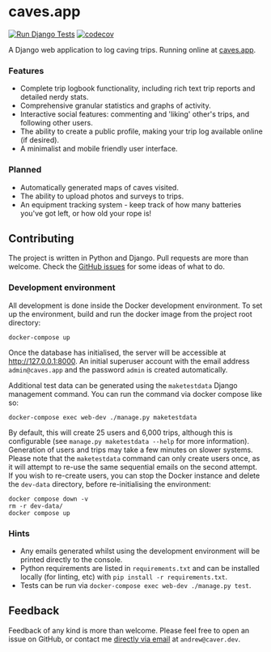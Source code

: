 # caves.app
[![Run Django Tests](https://github.com/anorthall/caves.app/actions/workflows/run-tests.yaml/badge.svg)](https://github.com/anorthall/caves.app/actions/workflows/run-tests.yaml) [![codecov](https://codecov.io/gh/anorthall/caves.app/branch/main/graph/badge.svg?token=HDZHAETW75)](https://codecov.io/gh/anorthall/caves.app)

A Django web application to log caving trips. Running online at [caves.app](https://caves.app/).


### Features
- Complete trip logbook functionality, including rich text trip reports and detailed nerdy stats.
- Comprehensive granular statistics and graphs of activity.
- Interactive social features: commenting and 'liking' other's trips, and following other users.
- The ability to create a public profile, making your trip log available online (if desired).
- A minimalist and mobile friendly user interface.


### Planned
- Automatically generated maps of caves visited.
- The ability to upload photos and surveys to trips.
- An equipment tracking system - keep track of how many batteries you've got left, or how old your rope is!


## Contributing
The project is written in Python and Django. Pull requests are more than welcome. Check the [GitHub issues](https://github.com/anorthall/caves.app/issues) for some ideas of what to do.


### Development environment
All development is done inside the Docker development environment. To set up the environment, build and run the docker image from the project root directory:

```
docker-compose up
```

Once the database has initialised, the server will be accessible at http://127.0.0.1:8000. An initial superuser account with the email address `admin@caves.app` and the password `admin` is created automatically.

Additional test data can be generated using the `maketestdata` Django management command. You can run the command via docker compose like so:

```
docker-compose exec web-dev ./manage.py maketestdata
```

By default, this will create 25 users and 6,000 trips, although this is configurable (see `manage.py maketestdata --help` for more information). Generation of users and trips may take a few minutes on slower systems. Please note that the `maketestdata` command can only create users once, as it will attempt to re-use the same sequential emails on the second attempt. If you wish to re-create users, you can stop the Docker instance and delete the `dev-data` directory, before re-initialising the environment:

```
docker compose down -v
rm -r dev-data/
docker compose up
```

### Hints
- Any emails generated whilst using the development environment will be printed directly to the console.
- Python requirements are listed in `requirements.txt` and can be installed locally (for linting, etc) with `pip install -r requirements.txt`.
- Tests can be run via `docker-compose exec web-dev ./manage.py test`.


## Feedback
Feedback of any kind is more than welcome. Please feel free to open an issue on GitHub, or contact me [directly via email](mailto:andrew@caver.dev) at `andrew@caver.dev`.
